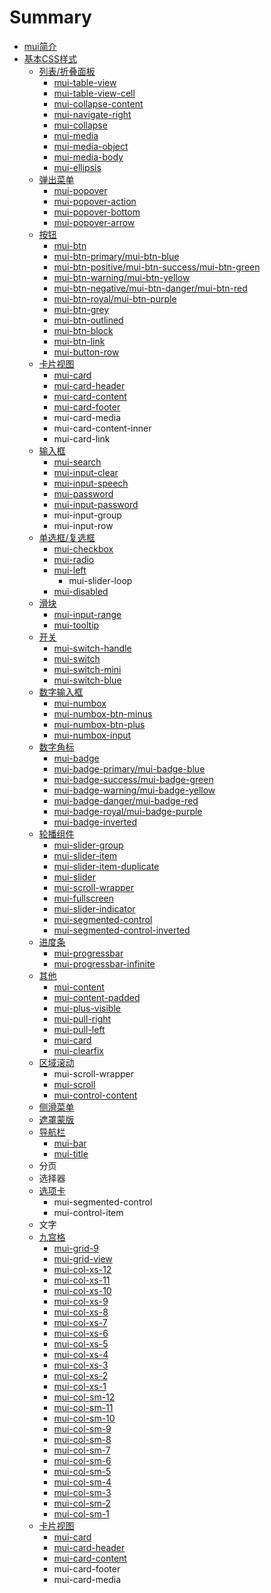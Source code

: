 # Summary

* [mui简介](README.md)
* [基本CSS样式](chapter1.md)
    * [列表\/折叠面板](list.md)
        * [mui-table-view](mui-table-view.md)
        * [mui-table-view-cell](mui-table-view-cell.md)
        * [mui-collapse-content](mui-collapse-content.md)
        * [mui-navigate-right](mui-navigate-right.md)
        * [mui-collapse](mui-collapse.md)
        * [mui-media](mui-media.md)
        * [mui-media-object](mui-media-object.md)
        * [mui-media-body](mui-media-body.md)
        * [mui-ellipsis](mui-ellipsis.md)
    * [弹出菜单](popover.md)
        * [mui-popover](mui-popover.md)
        * [mui-popover-action](mui-popover-action.md)
        * [mui-popover-bottom](mui-popover-bottom.md)
        * [mui-popover-arrow](mui-popover-arrow.md)
    * [按钮](mui-btn.md)
        * [mui-btn](.mui-btn.md)
        * [mui-btn-primary\/mui-btn-blue](mui-btn-primary.md)
        * [mui-btn-positive\/mui-btn-success\/mui-btn-green](mui-btn-positivemui-btn-successmui-btn-green.md)
        * [mui-btn-warning\/mui-btn-yellow](mui-btn-warningmui-btn-yellow.md)
        * [mui-btn-negative\/mui-btn-danger\/mui-btn-red](mui-btn-negativemui-btn-dangermui-btn-red.md)
        * [mui-btn-royal\/mui-btn-purple](mui-btn-royalmui-btn-purple.md)
        * [mui-btn-grey](mui-btn-grey.md)
        * [mui-btn-outlined](mui-btn-outlined.md)
        * [mui-btn-block](mui-btn-block.md)
        * [mui-btn-link](mui-btn-link.md)
        * [mui-button-row](mui-button-row.md)
    * [卡片视图](cardview.md)
        * [mui-card](mui-card.md)
        * [mui-card-header](mui-card-header.md)
        * [mui-card-content](mui-card-content.md)
        * [mui-card-footer](mui-card-footer.md)
        * mui-card-media
        * mui-card-content-inner
        * mui-card-link
    * [输入框](shu_ru_kuang.md)
        * [mui-search](mui-search.md)
        * [mui-input-clear](mui-input-clear.md)
        * [mui-input-speech](mui-input-speech.md)
        * [mui-password](mui-password.md)
        * [mui-input-password](mui-input-password.md)
        * mui-input-group
        * mui-input-row
    * [单选框\/复选框](checkbox.md)
        * [mui-checkbox](mui-checkbox.md)
        * [mui-radio](mui-radio.md)
        * [mui-left](mui-left.md)
            * mui-slider-loop
        * [mui-disabled](mui-disabled.md)
    * [滑块](range.md)
        * [mui-input-range](mui-input-range.md)
        * [mui-tooltip](mui-tooltip.md)
    * [开关](switch.md)
        * [mui-switch-handle](mui-switch-handle.md)
        * [mui-switch](mui-switch.md)
        * [mui-switch-mini](mui-switch-mini.md)
        * [mui-switch-blue](mui-switch-blue.md)
    * [数字输入框](number-box.md)
        * [mui-numbox](mui-numbox.md)
        * [mui-numbox-btn-minus](mui-numbox-btn-minus.md)
        * [mui-numbox-btn-plus](mui-numbox-btn-plus.md)
        * [mui-numbox-input](mui-numbox-input.md)
    * [数字角标](badge.md)
        * [mui-badge](mui-badge.md)
        * [mui-badge-primary\/mui-badge-blue](mui-badge-primary.md)
        * [mui-badge-success\/mui-badge-green](mui-badge-successmui-badge-green.md)
        * [mui-badge-warning\/mui-badge-yellow](mui-badge-warningmui-badge-yellow.md)
        * [mui-badge-danger\/mui-badge-red](mui-badge-dangermui-badge-red.md)
        * [mui-badge-royal\/mui-badge-purple](mui-badge-royalmui-badge-purple.md)
        * [mui-badge-inverted](mui-badge-inverted.md)
    * [轮播组件](mui-slider.md)
        * [mui-slider-group](mui-slider-group.md)
        * [mui-slider-item](mui-slider-item.md)
        * [mui-slider-item-duplicate](mui-slider-item-duplicate.md)
        * [mui-slider](mui-slider2.md)
        * [mui-scroll-wrapper](mui-scroll-wrapper.md)
        * [mui-fullscreen](mui-fullscreen.md)
        * [mui-slider-indicator](mui-slider-indicator.md)
        * [mui-segmented-control](mui-segmented-control.md)
        * [mui-segmented-control-inverted](mui-segmented-control-inverted.md)
    * [进度条](progressbar.md)
        * [mui-progressbar](mui-progressbar.md)
        * [mui-progressbar-infinite](mui-progressbar-infinite.md)
    * [其他](other.md)
        * [mui-content](mui-content.md)
        * [mui-content-padded](mui-content-padded.md)
        * [mui-plus-visible](mui-plus-visible.md)
        * [mui-pull-right](mui-pull-right.md)
        * [mui-pull-left](mui-pull-left.md)
        * [mui-card](mui-card.md)
        * [mui-clearfix](mui-clearfix.md)
    * [区域滚动](scroll.md)
        * mui-scroll-wrapper
        * [mui-scroll](mui-scroll.md)
        * [mui-control-content](mui-control-content.md)
    * [侧滑菜单](offcanvas.md)
    * [遮罩蒙版](mask.md)
    * [导航栏](nav.md)
        * [mui-bar](mui-bar.md)
        * [mui-title](mui-title.md)
    * 分页
    * 选择器
    * [选项卡](tabbar.md)
        * mui-segmented-control
        * mui-control-item
    * 文字
    * [九宫格](grid9.md)
        * [mui-grid-9](mui-grid-9.md)
        * [mui-grid-view](mui-grid-view.md)
        * [mui-col-xs-12](mui-col-xs-12.md)
        * [mui-col-xs-11](mui-col-xs-11.md)
        * [mui-col-xs-10](mui-col-xs-10.md)
        * [mui-col-xs-9](mui-col-xs-9.md)
        * [mui-col-xs-8](mui-col-xs-8.md)
        * [mui-col-xs-7](mui-col-xs-7.md)
        * [mui-col-xs-6](mui-col-xs-6.md)
        * [mui-col-xs-5](mui-col-xs-5.md)
        * [mui-col-xs-4](mui-col-xs-4.md)
        * [mui-col-xs-3](mui-col-xs-3.md)
        * [mui-col-xs-2](mui-col-xs-2.md)
        * [mui-col-xs-1](mui-col-xs-1.md)
        * [mui-col-sm-12](mui-col-sm-12.md)
        * [mui-col-sm-11](mui-col-sm-11.md)
        * [mui-col-sm-10](mui-col-sm-10.md)
        * [mui-col-sm-9](mui-col-sm-9.md)
        * [mui-col-sm-8](mui-col-sm-8.md)
        * [mui-col-sm-7](mui-col-sm-7.md)
        * [mui-col-sm-6](mui-col-sm-6.md)
        * [mui-col-sm-5](mui-col-sm-5.md)
        * [mui-col-sm-4](mui-col-sm-4.md)
        * [mui-col-sm-3](mui-col-sm-3.md)
        * [mui-col-sm-2](mui-col-sm-2.md)
        * [mui-col-sm-1](mui-col-sm-1.md)
    * [卡片视图](cardview.md)
        * [mui-card](mui-card.md)
        * [mui-card-header](mui-card-header.md)
        * [mui-card-content](mui-card-content.md)
        * mui-card-footer
        * mui-card-media

